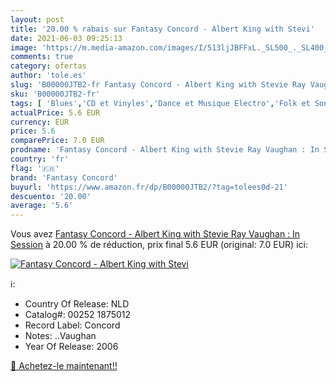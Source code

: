 ```yaml
---
layout: post
title: '20.00 % rabais sur Fantasy Concord - Albert King with Stevi'
date: 2021-06-03 09:25:13
image: 'https://m.media-amazon.com/images/I/513ljJBFFxL._SL500_._SL400_.jpg'
comments: true
category: ofertas
author: 'tole.es'
slug: 'B00000JTB2-fr Fantasy Concord - Albert King with Stevie Ray Vaughan : In...'
sku: 'B00000JTB2-fr'
tags: [ 'Blues','CD et Vinyles','Dance et Musique Electro','Folk et Songwriter','Genres','Modern Blues','Pop','Pop R&B','R&B, Soul et Funk','fantasy concord', ]
actualPrice: 5.6 EUR
currency: EUR
price: 5.6
comparePrice: 7.0 EUR
prodname: 'Fantasy Concord - Albert King with Stevie Ray Vaughan : In Session'
country: 'fr'
flag: '🇫🇷'
brand: 'Fantasy Concord'
buyurl: 'https://www.amazon.fr/dp/B00000JTB2/?tag=tolees0d-21'
descuento: '20.00'
average: '5.6'
---
```


Vous avez [Fantasy Concord - Albert King with Stevie Ray Vaughan : In Session](https://www.amazon.fr/dp/B00000JTB2/?tag=tolees0d-21)  à  20.00 % de réduction, prix final  5.6 EUR (original: 7.0 EUR) ici:

[![Fantasy Concord - Albert King with Stevi](https://m.media-amazon.com/images/I/513ljJBFFxL._SL500_._SL400_.jpg)](https://www.amazon.fr/dp/B00000JTB2/?tag=tolees0d-21)

ℹ️:

- Country Of Release: NLD
- Catalog#: 00252 1875012
- Record Label: Concord
- Notes: ..Vaughan
- Year Of Release: 2006

[🛒 Achetez-le maintenant!!](https://www.amazon.fr/dp/B00000JTB2/?tag=tolees0d-21)
